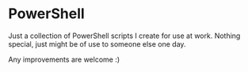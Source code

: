 # PowerShell
Just a collection of PowerShell scripts I create for use at work.
Nothing special, just might be of use to someone else one day.

Any improvements are welcome :)
